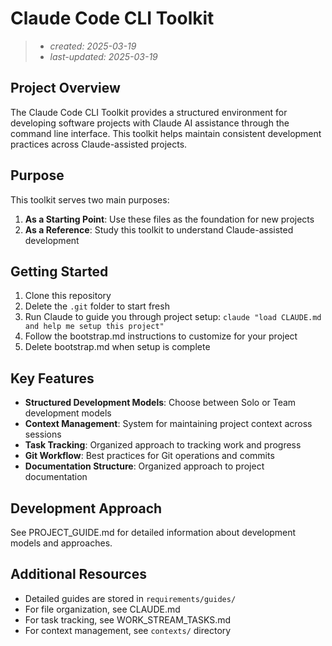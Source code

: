 # Claude Code CLI Toolkit

> - _created: 2025-03-19_
> - _last-updated: 2025-03-19_

## Project Overview

The Claude Code CLI Toolkit provides a structured environment for developing software projects with Claude AI assistance through the command line interface. This toolkit helps maintain consistent development practices across Claude-assisted projects.

## Purpose

This toolkit serves two main purposes:

1. **As a Starting Point**: Use these files as the foundation for new projects
2. **As a Reference**: Study this toolkit to understand Claude-assisted development

## Getting Started

1. Clone this repository
2. Delete the `.git` folder to start fresh
3. Run Claude to guide you through project setup: `claude "load CLAUDE.md and help me setup this project"`
4. Follow the bootstrap.md instructions to customize for your project
5. Delete bootstrap.md when setup is complete

## Key Features

- **Structured Development Models**: Choose between Solo or Team development models
- **Context Management**: System for maintaining project context across sessions
- **Task Tracking**: Organized approach to tracking work and progress
- **Git Workflow**: Best practices for Git operations and commits
- **Documentation Structure**: Organized approach to project documentation

## Development Approach

See PROJECT_GUIDE.md for detailed information about development models and approaches.

## Additional Resources

- Detailed guides are stored in `requirements/guides/`
- For file organization, see CLAUDE.md
- For task tracking, see WORK_STREAM_TASKS.md
- For context management, see `contexts/` directory
